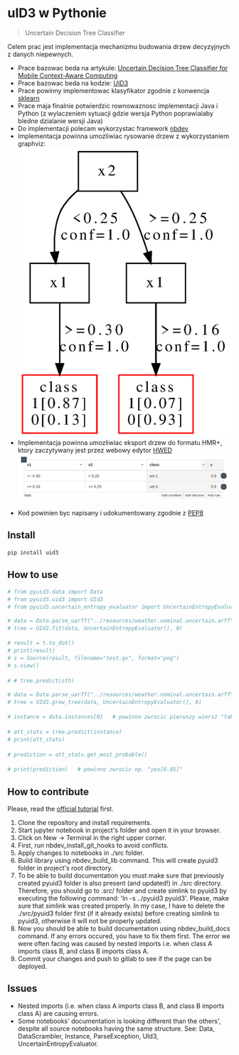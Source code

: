 # uID3 w Pythonie
> Uncertain Decision Tree Classifier


Celem prac jest implementacja mechanizmu budowania drzew decyzyjnych z danych niepewnych.
  * Prace bazowac beda na artykule: [Uncertain Decision Tree Classifier for Mobile Context-Aware Computing](https://link.springer.com/chapter/10.1007/978-3-319-91262-2_25)
  * Prace bazowac beda na kodzie: [UID3](https://github.com/sbobek/udt)
  * Prace powinny implementowac klasyfikator zgodnie z konwencja [sklearn](https://scikit-learn.org/stable/modules/generated/sklearn.base.BaseEstimator.html)
  * Prace maja finalnie potwierdzic rownowaznosc implementacji Java i Python (z wylaczeniem sytuacji gdzie wersja Python poprawialaby bledne dzialanie wersji Java)
  * Do implementacji polecam wykorzystac framework [nbdev](https://nbdev.fast.ai/)
  * Implementacja powinna umozliwiac rysowanie drzew z wykorzystaniem graphviz:
  ![](./images/tree.png)
  * Implementacja powinna umozliwiac eksport drzew do formatu HMR+, ktory zaczytywany jest przez webowy edytor [HWED](https://heartdroid.re/hwed/)
  ![](./images/hmrp.png)
  - Kod powinien byc napisany i udokumentowany zgodnie z [PEP8](https://www.python.org/dev/peps/pep-0008/)
  


## Install

`pip install uid3`

## How to use

```python
# from pyuid3.data import Data
# from pyuid3.uid3 import UId3
# from pyuid3.uncertain_entropy_evaluator import UncertainEntropyEvaluator
```

```python
# data = Data.parse_uarff("../resources/weather.nominal.uncertain.arff")
# tree = UId3.fit(data, UncertainEntropyEvaluator(), 0)

# result = t.to_dot()
# print(result)
# s = Source(result, filename="test.gv", format="png")
# s.view()

# # tree.predict(sth)
```

```python
# data = Data.parse_uarff("../resources/weather.nominal.uncertain.arff")
# tree = UId3.grow_tree(data, UncertainEntropyEvaluator(), 0)

# instance = data.instances[0]   # powinno zwrocic pierwszy wiersz "tabeli"

# att_stats = tree.predict(instance)
# print(att_stats)

# prediction = att_stats.get_most_probable()

# print(prediction)   # powinno zwrocic np. "yes[0.85]" 
```

## How to contribute

Please, read the [official tutorial](https://nbdev.fast.ai/tutorial.html) first.

1. Clone the repository and install requirements.
2. Start jupyter notebook in project's folder and open it in your browser.
3. Click on New -> Terminal in the right upper corner.
4. First, run nbdev_install_git_hooks to avoid conflicts.
5. Apply changes to notebooks in ./src folder.
6. Build library using nbdev_build_lib command. This will create pyuid3 folder in project's root directory.
7. To be able to build documentation you must make sure that previously created pyuid3 folder is also present (and updated!) in ./src directory. Therefore, you should go to .src/ folder and create simlink to pyuid3 by executing the following command: 'ln -s ../pyuid3 pyuid3'. Please, make sure that simlink was created properly. In my case, I have to delete the ./src/pyuid3 folder first (if it already exists) before creating simlink to pyuid3, otherwise it will not be properly updated.
8. Now you should be able to build documentation using nbdev_build_docs command. If any errors occured, you have to fix them first. The error we were often facing was caused by nested imports i.e. when class A imports class B, and class B imports class A.
9. Commit your changes and push to gitlab to see if the page can be deployed.

## Issues

 * Nested imports (i.e. when class A imports class B, and class B imports class A) are causing errors.
 * Some notebooks' documentation is looking different than the others', despite all source notebooks having the same structure. See: Data, DataScrambler, Instance, ParseException, UId3, UncertainEntropyEvaluator.
